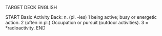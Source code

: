 TARGET DECK
ENGLISH

START
Basic
Activity
Back: n. (pl. -ies) 1 being active; busy or energetic action. 2 (often in pl.) Occupation or pursuit (outdoor activities). 3 = *radioactivity.
END
